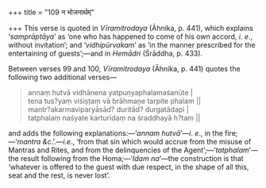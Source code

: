+++
title = "109 न भोजनार्थम्"

+++
This verse is quoted in *Vīramitrodaya* (Āhnika, p. 441), which explains
‘*samprāptāya*’ as ‘one who has happened to come of his own accord, *i*.
*e*., without invitation’; and ‘*vidhipūrvakam*’ as ‘in the manner
prescribed for the entertaining of guests’;—and in *Hemādri* (Śrāddha,
p. 433).

Between verses 99 and 100, *Vīramitrodaya* (Āhnika, p. 441) quotes the
following two additional verses—

> annaṃ hutvā vidhānena yatpuṇyaphalamaśanūte \|  
> tena tus?yaṃ viśiṣṭaṃ vā brāhmaṇe tarpite phalam \|\|  
> mantr?akarmaviparyāsād? duritād? durgatādapi \|  
> tatphalaṃ naśyate karturidaṃ na śraddhayā h?tam \|\|

and adds the following explanations:—‘*annam hutvā*’—*i*. *e*., in the
fire;—‘*mantra &c*.’.—*i.e*., ‘from that sin which would accrue from the
misuse of Mantras and Rites, and from the delinquencies of the
Agent’;—‘*tatphalam*’—the result following from the Homa;—‘*Idam
na*’—the construction is that ‘whatever is offered to the guest with due
respect, in the shape of all this, seat and the rest, is never lost’.


